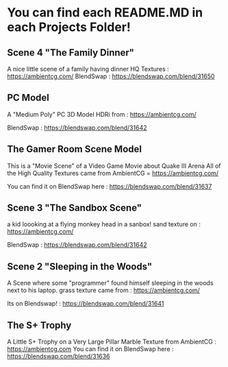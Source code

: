 # You can find each README.MD in each Projects Folder!

## Scene 4 "The Family Dinner"
A nice little scene of a family having dinner
HQ Textures : https://ambientcg.com/
BlendSwap : https://blendswap.com/blend/31650

## PC Model
A "Medium Poly" PC 3D Model
HDRi from : https://ambientcg.com/

BlendSwap : https://blendswap.com/blend/31642

## The Gamer Room Scene Model
This is a "Movie Scene" of a Video Game Movie about Quake III Arena
All of the High Quality Textures came from AmbientCG = https://ambientcg.com/

You can find it on BlendSwap here : https://blendswap.com/blend/31637

## Scene 3 "The Sandbox Scene"
a kid loooking at a flying monkey head in a sanbox!
sand texture on : https://ambientcg.com/

BlendSwap : https://blendswap.com/blend/31642

## Scene 2 "Sleeping in the Woods"
A Scene where some "programmer" found himself sleeping in the woods next to his laptop.
grass texture came from : https://ambientcg.com/

Its on Blendswap! : https://blendswap.com/blend/31641

## The S+ Trophy
A Little S+ Trophy on a Very Large Pillar
Marble Texture from AmbientCG : https://ambientcg.com
You can find it on BlendSwap here : https://blendswap.com/blend/31636
